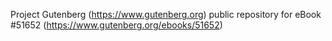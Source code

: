 Project Gutenberg (https://www.gutenberg.org) public repository for
eBook #51652 (https://www.gutenberg.org/ebooks/51652)
